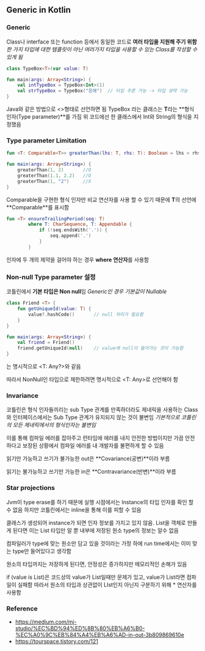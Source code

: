 ## Generic in Kotlin

### Generic

Class나 interface 또는 function 등에서 동일한 코드로 **여러 타입을 지원해 주기 위함**
*한 가지 타입에 대한 템플릿이 아닌 여러가지 타입을 사용할 수 있는 Class를 작성할 수 있게 됨*

```kotlin
class TypeBox<T>(var value: T)

fun main(args: Array<String>) {
    val intTypeBox = TypeBox<Int>(1) 
    val strTypeBox = TypeBox("응애")	// 타입 추론 가능 -> 타입 생략 가능
}
```

Java와 같은 방법으로 <>형태로 선언하면 됨
TypeBox 라는 클래스는 **T**라는 **형식 인자(Type parameter)**를 가짐
위 코드에선 한 클래스에서 Int와 String의 형식을 지정했음



### Type parameter Limitation

```kotlin
fun <T: Comparable<T>> greaterThan(lhs: T, rhs: T): Boolean = lhs > rhs

fun main(args: Array<String>) {
    greaterThan(1, 2)		//O
    greaterThan(1.1, 2.2)	//O
    greaterThan(1, "2")		//X
}
```

Comparable을 구현한 형식 인자만 비교 연산자를 사용 할 수 있기 때문에 
**T**의 선언에 **Comparable<T>**를 표시함



```kotlin
fun <T> ensureTrailingPeriod(seq: T)
		where T: CharSequence, T: Appendable {
            if (!seq.endsWith('.')) {
                seq.append('.')
            }
        }
```

인자에 두 개의 제약을 걸어야 하는 경우 **where 연산자**를 사용함



### Non-null Type parameter 설정

코틀린에서 **기본 타입은 Non null**임
*Generic인 경우 기본값이 Nullable*

```kotlin
class Friend <T> {
    fun getUniqueId(value: T) {
        value?.hashCode()		// null 처리가 필요함
    }
}

fun main(args: Array<String>) {
    val friend = Friend()
    friend.getUniqueId(null)	// value에 null이 들어가는 것이 가능함
}
```

<T>는 명시적으로 <T: Any?>와 같음

따라서 NonNull인 타입으로 제한하려면 명시적으로 <T: Any>로 선언해야 함



### Invariance

코틀린은 형식 인자들끼리는 sub Type 관계를 만족하더라도 제네릭을 사용하는 Class와 인터페이스에서는 Sub Type 관계가 유지되지 않는 것이 불변임 
*기본적으로 코틀린의 모든 제네릭에서의 형식인자는 불변임*

이를 통해 컴파일 에러를 잡아주고 런타임에 에러를 내지 안전한 방법이지만 가끔 안전하다고 
보장된 상황에서 컴파일 에러를 내 개발자를 불편하게 할 수 있음

읽기만 가능하고 쓰기가 불가능한 out은 **Covariance(공변)**이라 부름

읽기는 불가능하고 쓰기만 가능한 in은 **Contravariance(반변)**이라 부름





### Star projections

Jvm이 type erase를 하기 때문에 실행 시점에서는 Instance의 타입 인자를 확인 할 수 없음
하지만 코틀린에서는 inline을 통해 이를 피할 수 있음

클래스가 생성되어 instance가 되면 인자 정보를 가지고 있지 않음.
List<String>을 객체로 만들게 된다면 이는 List 타입만 알 뿐 내부에 저장된 원소 type의 정보는 알수 없음

컴파일러가 type에 맞는 원소만 담고 있을 것이라는 가정 하에 run time에서는 이미 맞는 type만 들어있다고 생각함

원소의 타입까지는 저장하게 된다면, 안정성은 증가하지만 메모리적인 손해가 있음

if (value is List<String>)은 코드상의 value가 List<String>일때만 문제가 있고, value가 List<Int>라면 컴파일이 실패함
따라서 원소의 타입과 상관없이 LIst인지 아닌지 구분하기 위해 * 연산자를 사용함





### Reference

* https://medium.com/mj-studio/%EC%BD%94%ED%8B%80%EB%A6%B0-%EC%A0%9C%EB%84%A4%EB%A6%AD-in-out-3b809869610e
* https://tourspace.tistory.com/121